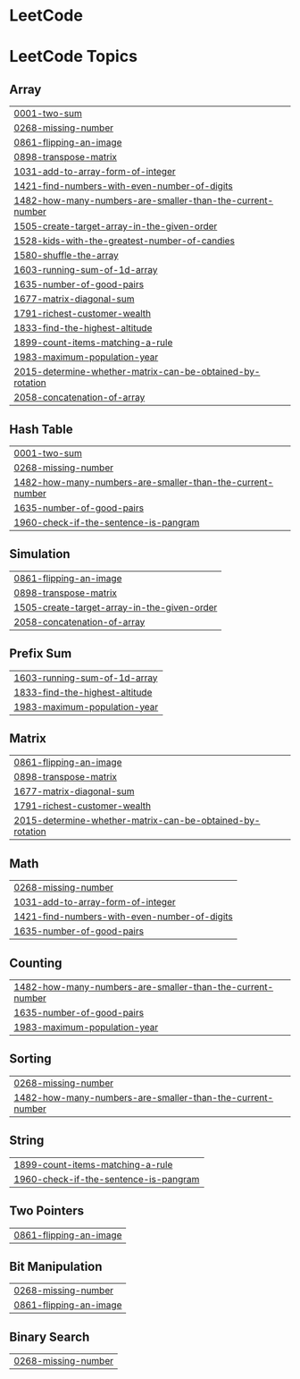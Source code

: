 # LeetCode
<!---LeetCode Topics Start-->
# LeetCode Topics
## Array
|  |
| ------- |
| [0001-two-sum](https://github.com/PanchaxariS/LeetCode/tree/master/0001-two-sum) |
| [0268-missing-number](https://github.com/PanchaxariS/LeetCode/tree/master/0268-missing-number) |
| [0861-flipping-an-image](https://github.com/PanchaxariS/LeetCode/tree/master/0861-flipping-an-image) |
| [0898-transpose-matrix](https://github.com/PanchaxariS/LeetCode/tree/master/0898-transpose-matrix) |
| [1031-add-to-array-form-of-integer](https://github.com/PanchaxariS/LeetCode/tree/master/1031-add-to-array-form-of-integer) |
| [1421-find-numbers-with-even-number-of-digits](https://github.com/PanchaxariS/LeetCode/tree/master/1421-find-numbers-with-even-number-of-digits) |
| [1482-how-many-numbers-are-smaller-than-the-current-number](https://github.com/PanchaxariS/LeetCode/tree/master/1482-how-many-numbers-are-smaller-than-the-current-number) |
| [1505-create-target-array-in-the-given-order](https://github.com/PanchaxariS/LeetCode/tree/master/1505-create-target-array-in-the-given-order) |
| [1528-kids-with-the-greatest-number-of-candies](https://github.com/PanchaxariS/LeetCode/tree/master/1528-kids-with-the-greatest-number-of-candies) |
| [1580-shuffle-the-array](https://github.com/PanchaxariS/LeetCode/tree/master/1580-shuffle-the-array) |
| [1603-running-sum-of-1d-array](https://github.com/PanchaxariS/LeetCode/tree/master/1603-running-sum-of-1d-array) |
| [1635-number-of-good-pairs](https://github.com/PanchaxariS/LeetCode/tree/master/1635-number-of-good-pairs) |
| [1677-matrix-diagonal-sum](https://github.com/PanchaxariS/LeetCode/tree/master/1677-matrix-diagonal-sum) |
| [1791-richest-customer-wealth](https://github.com/PanchaxariS/LeetCode/tree/master/1791-richest-customer-wealth) |
| [1833-find-the-highest-altitude](https://github.com/PanchaxariS/LeetCode/tree/master/1833-find-the-highest-altitude) |
| [1899-count-items-matching-a-rule](https://github.com/PanchaxariS/LeetCode/tree/master/1899-count-items-matching-a-rule) |
| [1983-maximum-population-year](https://github.com/PanchaxariS/LeetCode/tree/master/1983-maximum-population-year) |
| [2015-determine-whether-matrix-can-be-obtained-by-rotation](https://github.com/PanchaxariS/LeetCode/tree/master/2015-determine-whether-matrix-can-be-obtained-by-rotation) |
| [2058-concatenation-of-array](https://github.com/PanchaxariS/LeetCode/tree/master/2058-concatenation-of-array) |
## Hash Table
|  |
| ------- |
| [0001-two-sum](https://github.com/PanchaxariS/LeetCode/tree/master/0001-two-sum) |
| [0268-missing-number](https://github.com/PanchaxariS/LeetCode/tree/master/0268-missing-number) |
| [1482-how-many-numbers-are-smaller-than-the-current-number](https://github.com/PanchaxariS/LeetCode/tree/master/1482-how-many-numbers-are-smaller-than-the-current-number) |
| [1635-number-of-good-pairs](https://github.com/PanchaxariS/LeetCode/tree/master/1635-number-of-good-pairs) |
| [1960-check-if-the-sentence-is-pangram](https://github.com/PanchaxariS/LeetCode/tree/master/1960-check-if-the-sentence-is-pangram) |
## Simulation
|  |
| ------- |
| [0861-flipping-an-image](https://github.com/PanchaxariS/LeetCode/tree/master/0861-flipping-an-image) |
| [0898-transpose-matrix](https://github.com/PanchaxariS/LeetCode/tree/master/0898-transpose-matrix) |
| [1505-create-target-array-in-the-given-order](https://github.com/PanchaxariS/LeetCode/tree/master/1505-create-target-array-in-the-given-order) |
| [2058-concatenation-of-array](https://github.com/PanchaxariS/LeetCode/tree/master/2058-concatenation-of-array) |
## Prefix Sum
|  |
| ------- |
| [1603-running-sum-of-1d-array](https://github.com/PanchaxariS/LeetCode/tree/master/1603-running-sum-of-1d-array) |
| [1833-find-the-highest-altitude](https://github.com/PanchaxariS/LeetCode/tree/master/1833-find-the-highest-altitude) |
| [1983-maximum-population-year](https://github.com/PanchaxariS/LeetCode/tree/master/1983-maximum-population-year) |
## Matrix
|  |
| ------- |
| [0861-flipping-an-image](https://github.com/PanchaxariS/LeetCode/tree/master/0861-flipping-an-image) |
| [0898-transpose-matrix](https://github.com/PanchaxariS/LeetCode/tree/master/0898-transpose-matrix) |
| [1677-matrix-diagonal-sum](https://github.com/PanchaxariS/LeetCode/tree/master/1677-matrix-diagonal-sum) |
| [1791-richest-customer-wealth](https://github.com/PanchaxariS/LeetCode/tree/master/1791-richest-customer-wealth) |
| [2015-determine-whether-matrix-can-be-obtained-by-rotation](https://github.com/PanchaxariS/LeetCode/tree/master/2015-determine-whether-matrix-can-be-obtained-by-rotation) |
## Math
|  |
| ------- |
| [0268-missing-number](https://github.com/PanchaxariS/LeetCode/tree/master/0268-missing-number) |
| [1031-add-to-array-form-of-integer](https://github.com/PanchaxariS/LeetCode/tree/master/1031-add-to-array-form-of-integer) |
| [1421-find-numbers-with-even-number-of-digits](https://github.com/PanchaxariS/LeetCode/tree/master/1421-find-numbers-with-even-number-of-digits) |
| [1635-number-of-good-pairs](https://github.com/PanchaxariS/LeetCode/tree/master/1635-number-of-good-pairs) |
## Counting
|  |
| ------- |
| [1482-how-many-numbers-are-smaller-than-the-current-number](https://github.com/PanchaxariS/LeetCode/tree/master/1482-how-many-numbers-are-smaller-than-the-current-number) |
| [1635-number-of-good-pairs](https://github.com/PanchaxariS/LeetCode/tree/master/1635-number-of-good-pairs) |
| [1983-maximum-population-year](https://github.com/PanchaxariS/LeetCode/tree/master/1983-maximum-population-year) |
## Sorting
|  |
| ------- |
| [0268-missing-number](https://github.com/PanchaxariS/LeetCode/tree/master/0268-missing-number) |
| [1482-how-many-numbers-are-smaller-than-the-current-number](https://github.com/PanchaxariS/LeetCode/tree/master/1482-how-many-numbers-are-smaller-than-the-current-number) |
## String
|  |
| ------- |
| [1899-count-items-matching-a-rule](https://github.com/PanchaxariS/LeetCode/tree/master/1899-count-items-matching-a-rule) |
| [1960-check-if-the-sentence-is-pangram](https://github.com/PanchaxariS/LeetCode/tree/master/1960-check-if-the-sentence-is-pangram) |
## Two Pointers
|  |
| ------- |
| [0861-flipping-an-image](https://github.com/PanchaxariS/LeetCode/tree/master/0861-flipping-an-image) |
## Bit Manipulation
|  |
| ------- |
| [0268-missing-number](https://github.com/PanchaxariS/LeetCode/tree/master/0268-missing-number) |
| [0861-flipping-an-image](https://github.com/PanchaxariS/LeetCode/tree/master/0861-flipping-an-image) |
## Binary Search
|  |
| ------- |
| [0268-missing-number](https://github.com/PanchaxariS/LeetCode/tree/master/0268-missing-number) |
<!---LeetCode Topics End-->